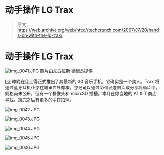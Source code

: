 # 动手操作 LG Trax

> 原文：<https://web.archive.org/web/http://techcrunch.com/2007/07/20/hands-on-with-the-lg-trax/>

# 动手操作 LG Trax

![img_0041.JPG](img/8f76ed24c5d188cdeb7ea1c84ab1ea01.png)
照片由尼古拉斯·德里昂提供

[LG](https://web.archive.org/web/20201028062559/https://crunchbase.com/organization/lg) 昨晚在佳士得正式推出了其最新的 3G 音乐手机，它确实是一个美人。Trax 将通过蓝牙耳机让您在城里四处穿梭。您还可以通过彩信发送图片或分享视频片段。规格尚未公布，但有一个摄像头和 microSD 插槽。本月在你当地的 AT & T 商店寻找。跳完之后有更多的手在拍照。

![img_0042.JPG](img/af078232307acfb0328a80ad6ac8f5df.png)

![img_0043.JPG](img/6f4fea5cccf92365549a7e5629d7a905.png)

![img_0044.JPG](img/471660d402bb6665c40b8cd3918158b2.png)

![img_0045.JPG](img/bf770fc54f4628076607185b22b25084.png)

![img_0046.JPG](img/d8c8accc74f6556a75ff1773bdf6c81a.png)
